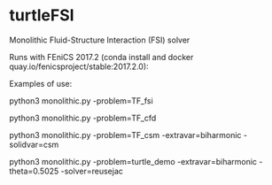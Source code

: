 # turtleFSI
Monolithic Fluid-Structure Interaction (FSI) solver

Runs with FEniCS 2017.2 (conda install and docker quay.io/fenicsproject/stable:2017.2.0):

Examples of use: 

python3 monolithic.py -problem=TF_fsi

python3 monolithic.py -problem=TF_cfd

python3 monolithic.py -problem=TF_csm -extravar=biharmonic -solidvar=csm

python3 monolithic.py -problem=turtle_demo -extravar=biharmonic -theta=0.5025 -solver=reusejac

